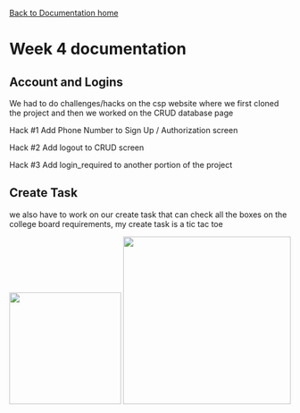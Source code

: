 [Back to Documentation home](../DOPHOME)

# Week 4 documentation


## Account and Logins
We had to do challenges/hacks on the csp website where we first cloned the project and then we worked on the CRUD database page

Hack #1 Add Phone Number to Sign Up / Authorization screen

Hack #2 Add logout to CRUD screen

Hack #3 Add login_required to another portion of the project

## Create Task
we also have to work on our create task that can check all the boxes on the college board requirements, my create task is a tic tac toe

<img src="https://user-images.githubusercontent.com/89225478/164327948-50ed3ca3-afa2-4cf5-b8a8-bd0056acacb4.png" width="200" height="200">

<img src="https://user-images.githubusercontent.com/89225478/164328143-387a768d-5b50-4689-9dc1-9574dbfcd271.png" width="300" height="300">
